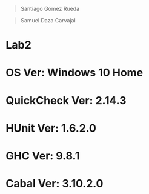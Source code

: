 ﻿> Santiago Gómez Rueda
 
> Samuel Daza Carvajal

# Lab2

# OS Ver: Windows 10 Home
# QuickCheck Ver: 2.14.3
# HUnit Ver: 1.6.2.0
# GHC Ver: 9.8.1
# Cabal Ver: 3.10.2.0
